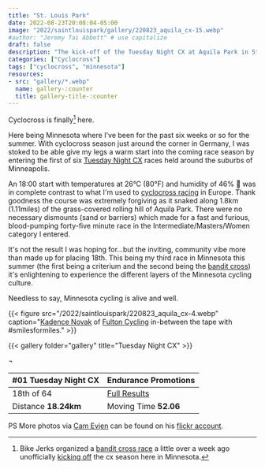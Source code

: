 ```yaml
---
title: "St. Louis Park"
date: 2022-08-23T20:08:04-05:00
image: "2022/saintlouispark/gallery/220823_aquila_cx-15.webp"
#author: "Jeremy Tai Abbett" # use capitalize
draft: false
description: "The kick-off of the Tuesday Night CX at Aquila Park in St. Louis Park, Minnesota with Endurance Promotions, Minnesota Cycling Federation, Fulton Racing, Utepils Cycling and the Kandie Gang."
categories: ["Cyclocross"]
tags: ["cyclocross", "minnesota"]
resources: 
- src: "gallery/*.webp"
  name: gallery-:counter
  title: gallery-title-:counter
---
```

Cyclocross is finally[^1] here.

Here being Minnesota where I've been for the past six weeks or so for the summer. With cyclocross season just around the corner in Germany, I was stoked to be able give my legs a warm start into the coming race season by entering the first of six [Tuesday Night CX](https://endurancepromotions.com/uploads/flyers/2022_TNCX_Flyerp4.pdf) races held around the suburbs of Minneapolis.

An 18:00 start with temperatures at 26°C (80°F) and humidity of 46% 🥵 was in complete contrast to what I'm used to [cyclocross racing](http://offtheback.in/tags/cyclocross/) in Europe. Thank goodness the course was extremely forgiving as it snaked along 1.8km (1.11miles) of the grass-covered rolling hill of Aquila Park. There were no necessary dismounts (sand or barriers) which made for a fast and furious, blood-pumping forty-five minute race in the Intermediate/Masters/Women category I entered.

It's not the result I was hoping for...but the inviting, community vibe more than made up for placing 18th. This being my third race in Minnesota this summer (the first being a criterium and the second being the [bandit cross](https://www.instagram.com/p/ChXKi55uxt2/)) it's enlightening to experience the different layers of the Minnesota cycling culture.

Needless to say, Minnesota cycling is alive and well.

[^1]: Bike Jerks organized a [bandit cross race](https://bikejerks.com/pages/bandit-cross) a little over a week ago unofficially [kicking off](https://www.instagram.com/p/ChXKi55uxt2/) the cx season here in Minnesota.

{{< figure src="/2022/saintlouispark/220823_aquila_cx-4.webp" caption="[Kadence Novak](https://www.instagram.com/dekadence/) of [Fulton Cycling](https://www.fultonbeer.com/about/fulton-racing) in-between the tape with #smilesformiles." >}}

{{< gallery folder="gallery" title="Tuesday Night CX" >}}

 ¬

| #01 Tuesday Night CX | Endurance Promotions |
| ----------- | ----------- |
| 18th of 64 | [Full Results](https://endurancepromotions.com/ResultDetails.aspx?id=1548) |
| Distance **18.24km** | Moving Time **52.06** |

PS More photos via [Cam Evjen](https://www.instagram.com/cam.evjen/) can be found on his [flickr account](https://www.flickr.com/photos/camevjen/albums/72177720301539756).
